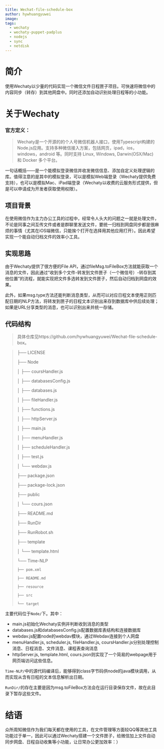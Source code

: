 ```yaml
---
title: Wechat-file-schedule-box
author: hywhuangyuwei
image: 
tags:
  - wechaty
  - wechaty-puppet-padplus
  - nodejs
  - sync
  - netdisk
---
```


# 简介

使用Wechaty以少量的代码实现一个微信文件日程匣子项目。可快速将微信中的内容同步（转存）到其他网盘中。同时还添加自动识别处理日程等的小功能。

# 关于Wechaty

### 官方定义：

> Wechaty是一个开源的的个人号微信机器人接口，使用Typescript构建的Node.js应用。支持多种微信接入方案，包括网页，ipad，ios，windows，android 等。同时支持 Linux, Windows, Darwin(OSX/Mac) 和 Docker 多个平台。

一句话概括——是一个能模拟登录微信并收发微信信息、添加自定义处理逻辑的库。值得注意的是其中的模拟登录，可以是模拟Web端登录（Wechaty提供免费支持），也可以是模拟Mac、iPad端登录（Wechaty以收费的云服务形式提供，但是可以申请成为开发者获取使用权限）。

## 项目背景

在使用微信作为主力办公工具的过程中，经常令人头大的问题之一就是处理文件，不论是同事之间互传文件或者是群聊里发送文件，要统一归档到网盘同步都是很麻烦的事情（尤其在iOS端微信，只能挨个打开在选择用其他应用打开）。因此希望实现一个能自动归档文件的效率小工具。

## 实现思路

由于Wechaty提供了很方便的File API，通过fileMsg.toFileBox方法就能获取一个消息的文件，因此通过“收到多个文件-转发到文件匣子（一个微信号）-转存到其他位置”的流程，就能实现把文件多选转发到文件匣子，然后自动归档到网盘的效果。

此外，如果msg.type方法还能判断消息类型，从而可以对应日程文本使用正则匹配日期的NLP方法，将转发到匣子的日程文本识别出来存到数据库中供后续处理；如果是URL分享类型的消息，也可以识别出来并统一存储。

## 代码结构

> 具体仓库见https://github.com/hywhuangyuwei/Wechat-file-schedule-box。



> ├── LICENSE
> 
> ├── Node
> 
> │   ├── coursHandler.js
> 
> │   ├── databasesConfig.js
> 
> │   ├── databases.js
> 
> │   ├── fileHandler.js
> 
> │   ├── functions.js
> 
> │   ├── httpServer.js
> 
> 
> │   ├── main.js
> 
> │   ├── menuHandler.js
> 
> │   ├── scheduleHandler.js
> 
> 
> 
> │   ├── test.js
> 
> 
> │   └── webdav.js
> 
> ├── package.json
> 
> ├── package-lock.json
> 
> ├── public
> 
> │   └── cours.json
> 
> 
> ├── README.md
> 
> ├── RunDir
> 
> ├── RunRobot.sh
> 
> ├── template
> 
> │   └── template.html
> 
> └── Time-NLP
> 
>     ├── pom.xml
> 
>     ├── README.md
> 
>     ├── resource
> 
>     ├── src
> 
>     └── target

主要代码位于`Node/`下。其中：

- main.js初始化Wechaty实例并判断收到消息的类型
- databases.js和databasesConfig.js配置数据库表结构和连接数据库
- webdav.js配置node的webdav模块，通过Webdav连接到个人网盘
- menuHandler.js, scheduler.js, fileHandler.js, coursHandler.js分别处理控制消息、日程消息、文件消息、课程表查询消息
- httpServer.js, template.html, cours.json则实现了一个简易的webpage用于网页端访问这些信息。

`Time-NLP/`中的源代码编译后，能够得到class字节码供node的java模块调用，从而实现从含有日程的文本信息解析出日期。

`RunDir/`的存在主要是因为msg.toFileBox方法会在运行目录保存文件，故在此目录下暂存这些文件。

# 结语

众所周知微信作为我们每天都在使用的工具，在文件管理等方面较QQ等其他工具功能过于单一，因此可以通过Wechaty搭建一个文件匣子，给微信加上文件自动同步网盘、日程自动收集等小功能，让日常办公更加效率：）